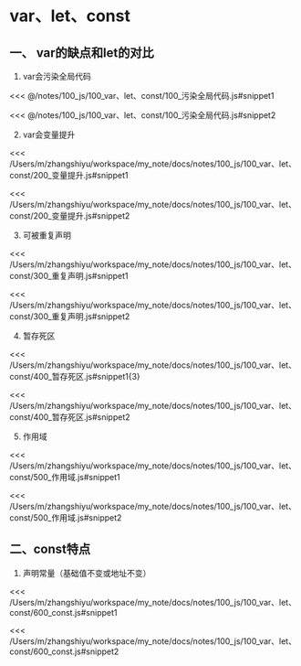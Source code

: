# var、let、const
## 一、 var的缺点和let的对比
1. var会污染全局代码

<<< @/notes/100_js/100_var、let、const/100_污染全局代码.js#snippet1

<<< @/notes/100_js/100_var、let、const/100_污染全局代码.js#snippet2

2. var会变量提升

<<< /Users/m/zhangshiyu/workspace/my_note/docs/notes/100_js/100_var、let、const/200_变量提升.js#snippet1

<<< /Users/m/zhangshiyu/workspace/my_note/docs/notes/100_js/100_var、let、const/200_变量提升.js#snippet2

3. 可被重复声明

<<< /Users/m/zhangshiyu/workspace/my_note/docs/notes/100_js/100_var、let、const/300_重复声明.js#snippet1

<<< /Users/m/zhangshiyu/workspace/my_note/docs/notes/100_js/100_var、let、const/300_重复声明.js#snippet2

4. 暂存死区

<<< /Users/m/zhangshiyu/workspace/my_note/docs/notes/100_js/100_var、let、const/400_暂存死区.js#snippet1{3}

<<< /Users/m/zhangshiyu/workspace/my_note/docs/notes/100_js/100_var、let、const/400_暂存死区.js#snippet2

5. 作用域

<<< /Users/m/zhangshiyu/workspace/my_note/docs/notes/100_js/100_var、let、const/500_作用域.js#snippet1

<<< /Users/m/zhangshiyu/workspace/my_note/docs/notes/100_js/100_var、let、const/500_作用域.js#snippet2

## 二、const特点
1. 声明常量（基础值不变或地址不变）

<<< /Users/m/zhangshiyu/workspace/my_note/docs/notes/100_js/100_var、let、const/600_const.js#snippet1

<<< /Users/m/zhangshiyu/workspace/my_note/docs/notes/100_js/100_var、let、const/600_const.js#snippet2
